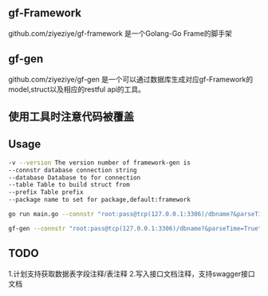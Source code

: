 ## gf-Framework
github.com/ziyeziye/gf-framework
是一个Golang-Go Frame的脚手架

## gf-gen
github.com/ziyeziye/gf-gen
是一个可以通过数据库生成对应gf-Framework的model,struct以及相应的restful api的工具。

## 使用工具时注意代码被覆盖

## Usage

```BASH
-v --version The version number of framework-gen is
--connstr database connection string
--database Database to for connection
--table Table to build struct from
--prefix Table prefix
--package name to set for package,default:framework

go run main.go --connstr "root:pass@tcp(127.0.0.1:3306)/dbname?&parseTime=True" --package github.com/ziyeziye/gf-framework --prefix gf_ --json --guregu --rest

gf-gen --connstr "root:pass@tcp(127.0.0.1:3306)/dbname?&parseTime=True" --prefix gf_ --json --guregu --rest
```
## TODO
1.计划支持获取数据表字段注释/表注释
2.写入接口文档注释，支持swagger接口文档